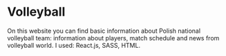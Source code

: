 # Volleyball
On this website you can find basic information about Polish national volleyball team: information about players, match schedule and news from volleyball world. 
I used: React.js, SASS, HTML.
